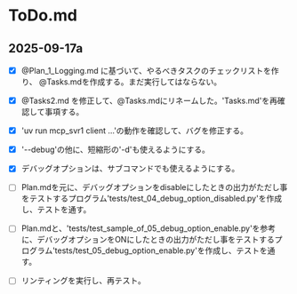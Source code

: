 # ToDo.md

## 2025-09-17a

  - [x] @Plan_1_Logging.md に基づいて、やるべきタスクのチェックリストを作り、 @Tasks.mdを作成する。まだ実行してはならない。
  - [x] @Tasks2.md を修正して、@Tasks.mdにリネームした。'Tasks.md'を再確認して事項する。
  - [x] 'uv run mcp_svr1 client ...'の動作を確認して、バグを修正する。
  - [x] '--debug'の他に、短縮形の'-d'も使えるようにする。
  - [x] デバッグオプションは、サブコマンドでも使えるようにする。
  - [ ] Plan.mdを元に、デバッグオプションをdisableにしたときの出力がただし事をテストするプログラム'tests/test_04_debug_option_disabled.py'を作成し、テストを通す。
  - [ ] Plan.mdと、'tests/test_sample_of_05_debug_option_enable.py'を参考に、デバッグオプションをONにしたときの出力がただし事をテストするプログラム'tests/test_05_debug_option_enable.py'を作成し、テストを通す。
  - [ ] リンティングを実行し、再テスト。


